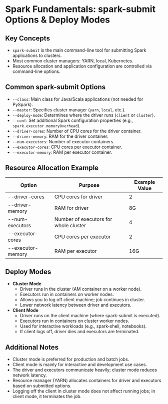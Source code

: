 # Spark Fundamentals: spark-submit Options & Deploy Modes

## Key Concepts
- `spark-submit` is the main command-line tool for submitting Spark applications to clusters.
- Most common cluster managers: YARN, local, Kubernetes.
- Resource allocation and application configuration are controlled via command-line options.

## Common spark-submit Options
- `--class`: Main class for Java/Scala applications (not needed for PySpark).
- `--master`: Specifies cluster manager (`yarn`, `local`, etc.).
- `--deploy-mode`: Determines where the driver runs (`client` or `cluster`).
- `--conf`: Set additional Spark configuration properties (e.g., `spark.executor.memoryOverhead`).
- `--driver-cores`: Number of CPU cores for the driver container.
- `--driver-memory`: RAM for the driver container.
- `--num-executors`: Number of executor containers.
- `--executor-cores`: CPU cores per executor container.
- `--executor-memory`: RAM per executor container.

## Resource Allocation Example
| Option             | Purpose                                 | Example Value |
|--------------------|-----------------------------------------|--------------|
| --driver-cores     | CPU cores for driver                    | 2            |
| --driver-memory    | RAM for driver                          | 8G           |
| --num-executors    | Number of executors for whole cluster   | 4            |
| --executor-cores   | CPU cores per executor                  | 2            |
| --executor-memory  | RAM per executor                        | 16G          |

## Deploy Modes
- **Cluster Mode**
  - Driver runs in the cluster (AM container on a worker node).
  - Executors run in containers on worker nodes.
  - Allows you to log off client machine; job continues in cluster.
  - Lower network latency between driver and executors.
- **Client Mode**
  - Driver runs on the client machine (where spark-submit is executed).
  - Executors run in containers on cluster worker nodes.
  - Used for interactive workloads (e.g., spark-shell, notebooks).
  - If client logs off, driver dies and executors are terminated.

## Additional Notes
- Cluster mode is preferred for production and batch jobs.
- Client mode is mainly for interactive and development use cases.
- The driver and executors communicate heavily; cluster mode reduces network latency.
- Resource manager (YARN) allocates containers for driver and executors based on submitted options.
- Logging off the client in cluster mode does not affect running jobs; in client mode, it terminates the job.
